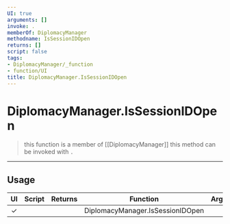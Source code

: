 ```yaml
---
UI: true
arguments: []
invoke: .
memberOf: DiplomacyManager
methodname: IsSessionIDOpen
returns: []
script: false
tags:
- DiplomacyManager/_function
- function/UI
title: DiplomacyManager.IsSessionIDOpen
---
```

# DiplomacyManager.IsSessionIDOpen
> this function is a member of [[DiplomacyManager]]
> this method can be invoked with `.`
-----
## Usage
|  UI | Script | Returns | Function | Arguments |
|:---:|:------:|-------:|:--------:|:---------|
|✓| ||DiplomacyManager.IsSessionIDOpen||
